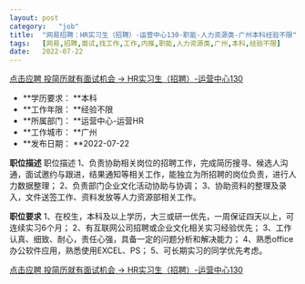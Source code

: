 ```yaml
---
layout:	post
category:	"job"
title:	"网易招聘：HR实习生（招聘）-运营中心130-职能-人力资源类-广州本科经验不限"
tags:	[网易,招聘,面试,找工作,工作,内推,职能,人力资源类,广州,本科,经验不限]
date:	2022-07-22
---
```


[点击应聘 投简历就有面试机会 -> HR实习生（招聘）-运营中心130](http://mobile.bole.netease.com/bole/boleDetail?id=40852&employeeId=346f03c3cda5f04c&key=all)



- **学历要求： **本科
- **工作年限： **经验不限
- **所属部门： **运营中心-运营HR
- **工作城市： **广州
- **发布日期： **2022-07-22



**职位描述**
职位描述
1、负责协助相关岗位的招聘工作，完成简历搜寻、候选人沟通，面试邀约与跟进，结果通知等相关工作，能独立为所招聘的岗位负责，进行人力数据整理；
2、负责部门企业文化活动协助与协调；
3、协助资料的整理及录入，文件送签工作、资料发放等人力资源部相关工作。



**职位要求**
1、在校生，本科及以上学历，大三或研一优先，一周保证四天以上，可连续实习6个月；
2、有互联网公司招聘或企业文化相关实习经验优先；
3、工作认真、细致、耐心，责任心强，具备一定的问题分析和解决能力；
4、熟悉office办公软件应用，熟悉使用EXCEL、PS；
5、可长期实习的同学优先考虑。



[点击应聘 投简历就有面试机会 -> HR实习生（招聘）-运营中心130](http://mobile.bole.netease.com/bole/boleDetail?id=40852&employeeId=346f03c3cda5f04c&key=all)